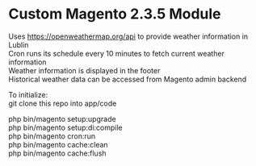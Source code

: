 # Custom Magento 2.3.5 Module

Uses https://openweathermap.org/api to provide weather information in Lublin  
Cron runs its schedule every 10 minutes to fetch current weather information  
Weather information is displayed in the footer  
Historical weather data can be accessed from Magento admin backend  

To initialize:  
git clone this repo into app/code  

php bin/magento setup:upgrade  
php bin/magento setup:di:compile  
php bin/magento cron:run  
php bin/magento cache:clean  
php bin/magento cache:flush  
